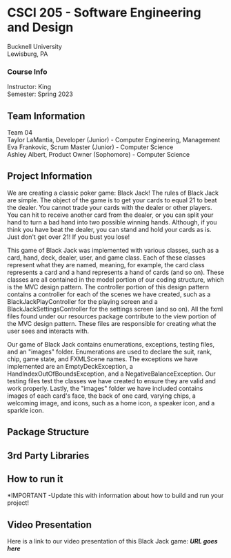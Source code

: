 # CSCI 205 - Software Engineering and Design
Bucknell University  
Lewisburg, PA

### Course Info
Instructor: King   
Semester: Spring 2023

## Team Information
Team 04                                   
Taylor LaMantia, Developer (Junior) - Computer Engineering, Management
Eva Frankovic, Scrum Master (Junior) - Computer Science  
Ashley Albert, Product Owner (Sophomore) - Computer Science

## Project Information
We are creating a classic poker game:  Black Jack! The rules of Black Jack are simple.
The object of the game is to get your cards to equal 21 to beat the dealer.  You cannot trade your
cards with the dealer or other players.  You can hit to receive another card from the dealer, or
you can split your hand to turn a bad hand into two possible winning hands.  Although, if you
think you have beat the dealer, you can stand and hold your cards as is.  Just don't get 
over 21!  If you bust you lose!

This game of Black Jack was implemented with various classes, such as a card, hand, deck, dealer, user, and game class.  Each of these classes represent what they are named, meaning, for example, the card class represents a card and a hand
represents a hand of cards (and so on).  These classes are all contained in the model portion of our coding structure, 
which is the MVC design pattern.  The controller portion of this design pattern contains a controller for each of the 
scenes we have created, such as a BlackJackPlayController for the playing screen and a BlackJackSettingsController for 
the settings screen (and so on).  All the fxml files found under our resources package contribute to the view portion of
the MVC design pattern.  These files are responsible for creating what the user sees and interacts with.

Our game of Black Jack contains enumerations, exceptions, testing files, and an "images" folder.  Enumerations are used 
to declare the suit, rank, chip, game state, and FXMLScene names.  The exceptions we have implemented are an 
EmptyDeckException, a HandIndexOutOfBoundsException, and a NegativeBalanceException.  Our testing files test the 
classes we have created to ensure they are valid and work properly.  Lastly, the "images" folder we have included 
contains images of each card's face, the back of one card, varying chips, a welcoming image, and icons, such as a home
icon, a speaker icon, and a sparkle icon.

## Package Structure

## 3rd Party Libraries

## How to run it
*IMPORTANT -Update this with information about how to build and run your 
project!

## Video Presentation
Here is a link to our video presentation of this Black Jack game: ***URL goes here***